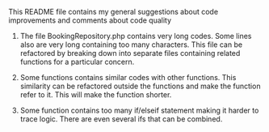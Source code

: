 This README file contains my general suggestions about code improvements and comments about code quality

1. The file BookingRepository.php contains very long codes. Some lines also are very long containing too many characters.
	This file can be refactored by breaking down into separate files containing related functions for a particular concern.

2. Some functions contains similar codes with other functions. This similarity can be refactored outside the functions and make the function refer to it.
	This will make the function shorter.

3. Some function contains too many if/elseif statement making it harder to trace logic. There are even several ifs that can be combined.

